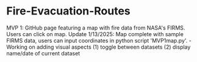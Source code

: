 # Fire-Evacuation-Routes

MVP 1: GitHub page featuring a map with fire data from NASA's FIRMS. Users can click on map.
  Update 1/13/2025: Map complete with sample FIRMS data, users can input coordinates in python script 'MVP1map.py'. 
    - Working on adding visual aspects (1) toggle between datasets (2) display name/date of current dataset
